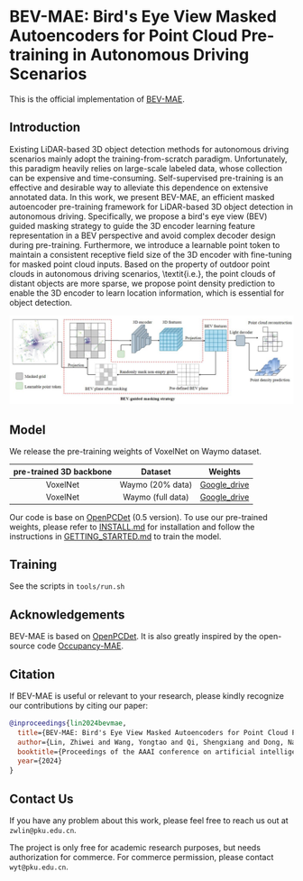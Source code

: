# BEV-MAE: Bird's Eye View Masked Autoencoders for Point Cloud Pre-training in Autonomous Driving Scenarios

This is the official implementation of [BEV-MAE](https://arxiv.org/abs/2212.05758).



## Introduction

Existing LiDAR-based 3D object detection methods for autonomous driving scenarios mainly adopt the training-from-scratch paradigm. Unfortunately, this paradigm heavily relies on large-scale labeled data, whose collection can be expensive and time-consuming. Self-supervised pre-training is an effective and desirable way to alleviate this dependence on extensive annotated data. In this work, we present BEV-MAE, an efficient masked autoencoder pre-training framework for LiDAR-based 3D object detection in autonomous driving. Specifically, we propose a bird's eye view (BEV) guided masking strategy to guide the 3D encoder learning feature representation in a BEV perspective and avoid complex decoder design during pre-training. Furthermore, we introduce a learnable point token to maintain a consistent receptive field size of the 3D encoder with fine-tuning for masked point cloud inputs. Based on the property of outdoor point clouds in autonomous driving scenarios, \textit{i.e.}, the point clouds of distant objects are more sparse, we propose point density prediction to enable the 3D encoder to learn location information, which is essential for object detection.

![](bevmae.JPG)

## Model

We release the pre-training weights of VoxelNet on Waymo dataset.

| pre-trained 3D backbone |      Dataset      |                           Weights                            |
| :---------------------: | :---------------: | :----------------------------------------------------------: |
|        VoxelNet         | Waymo (20% data)  | [Google_drive](https://drive.google.com/file/d/1S2a2uhmRPqWQ6LGcFHfw-Cdch1jdgY6U/view?usp=share_link) |
|        VoxelNet         | Waymo (full data) | [Google_drive](https://drive.google.com/file/d/1d8CXTSjFASXOo9UZ2fhmIyUObClEJ6od/view?usp=share_link) |

Our code is base on [OpenPCDet](https://github.com/open-mmlab/OpenPCDet) (0.5 version). To use our pre-trained weights, please refer to [INSTALL.md](https://github.com/open-mmlab/OpenPCDet/blob/master/docs/INSTALL.md) for installation and follow the instructions in [GETTING_STARTED.md](https://github.com/open-mmlab/OpenPCDet/blob/master/docs/GETTING_STARTED.md) to train the model.



## Training

See the scripts in `tools/run.sh`



## Acknowledgements

BEV-MAE is based on [OpenPCDet](https://github.com/open-mmlab/OpenPCDet). It is also greatly inspired by the open-source code [Occupancy-MAE](https://github.com/chaytonmin/Occupancy-MAE).




## Citation

If BEV-MAE is useful or relevant to your research, please kindly recognize our contributions by citing our paper:

```bibtex
@inproceedings{lin2024bevmae,
  title={BEV-MAE: Bird's Eye View Masked Autoencoders for Point Cloud Pre-training in Autonomous Driving Scenarios},
  author={Lin, Zhiwei and Wang, Yongtao and Qi, Shengxiang and Dong, Nan and Yang, Ming-Hsuan},
  booktitle={Proceedings of the AAAI conference on artificial intelligence},
  year={2024}
}
```



## Contact Us

If you have any problem about this work, please feel free to reach us out at `zwlin@pku.edu.cn`.

The project is only free for academic research purposes, but needs authorization for commerce. For commerce permission, please contact `wyt@pku.edu.cn`.
